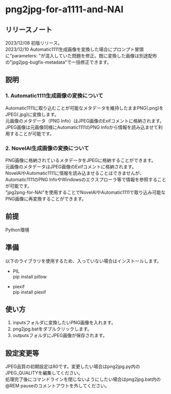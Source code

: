 # png2jpg-for-a1111-and-NAI

## リリースノート
2023/12/08 初版リリース。  
2023/12/10 Automatic1111生成画像を変換した場合にプロンプト冒頭に"parameters: "が混入していた問題を修正。既に変換した画像は別途配布の"jpg2jpg-bugfix-metadata"で一括修正できます。  

## 説明
### 1. Automatic1111生成画像の変換について
Automatic1111に取り込むことが可能なメタデータを維持したままPNG(.png)をJPEG(.jpg)に変換します。  
元画像のメタデータ（PNG Info）はJPEG画像のExifコメントに格納されます。  
JPEG画像は元画像同様にAutomatic1111のPNG Infoから情報を読み込ませて利用することが可能です。

### 2. NovelAI生成画像の変換について
PNG画像に格納されているメタデータをJPEGに格納することができます。  
元画像のメタデータはJPEG画像のExifコメントに格納されます。  
NovelAIやAutomatic1111に情報を読み込ませることはできませんが、Automatic1111のPNG InfoやWindowsのエクスプローラ等で情報を参照することが可能です。  
"jpg2png-for-NAI"を使用することでNovelAIやAutomatic1111で取り込み可能なPNG画像に再変換することができます。

## 前提
Python環境

## 準備
以下のライブラリを使用するため、入っていない場合はインストールします。
* PIL  
pip install pillow

* piexif  
pip install piexif

## 使い方
1. inputsフォルダに変換したいPNG画像を入れます。  
2. png2jpg.batをダブルクリックします。  
3. outputsフォルダにJPEG画像が保存されます。

## 設定変更等
JPEG品質の初期設定は80です。変更したい場合はpng2jpg.py内のJPEG_QUALITYを編集してください。  
処理完了後にコマンドラインを閉じないようにしたい場合はpng2jpg.bat内の@REM pauseのコメントアウトを外してください。
